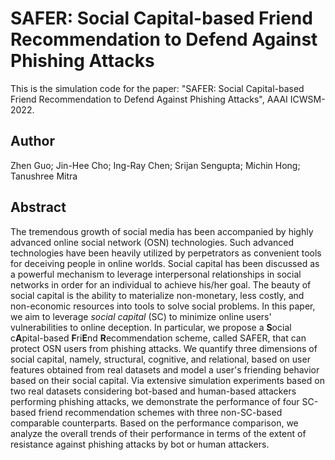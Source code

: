 # SAFER: Social Capital-based Friend Recommendation to Defend Against Phishing Attacks

This is the simulation code for the paper: "SAFER: Social Capital-based Friend Recommendation to Defend Against Phishing Attacks", AAAI ICWSM-2022.

## Author

Zhen Guo; Jin-Hee Cho; Ing-Ray Chen; Srijan Sengupta; Michin Hong; Tanushree Mitra

## Abstract

The tremendous growth of social media has been accompanied by highly advanced online social network (OSN) technologies. Such advanced technologies have been heavily utilized by perpetrators as convenient tools for deceiving people in online worlds.  Social capital has been discussed as a powerful mechanism to leverage interpersonal relationships in social networks in order for an individual to achieve his/her goal.  The beauty of social capital is the ability to materialize non-monetary, less costly, and non-economic resources into tools to solve social problems.  In this paper, we aim to leverage *social capital* (SC) to minimize online users' vulnerabilities to online deception.  In particular, we propose a **S**ocial c**A**pital-based **F**ri**E**nd **R**ecommendation scheme, called SAFER, that can protect OSN users from phishing attacks. We quantify three dimensions of social capital, namely, structural, cognitive, and relational, based on user features obtained from real datasets and model a user's friending behavior based on their social capital.  Via extensive simulation experiments based on two real datasets considering bot-based and human-based attackers performing phishing attacks, we demonstrate the performance of four SC-based friend recommendation schemes with three non-SC-based comparable counterparts. Based on the performance comparison, we analyze the overall trends of their performance in terms of the extent of resistance against phishing attacks by bot or human attackers. 
